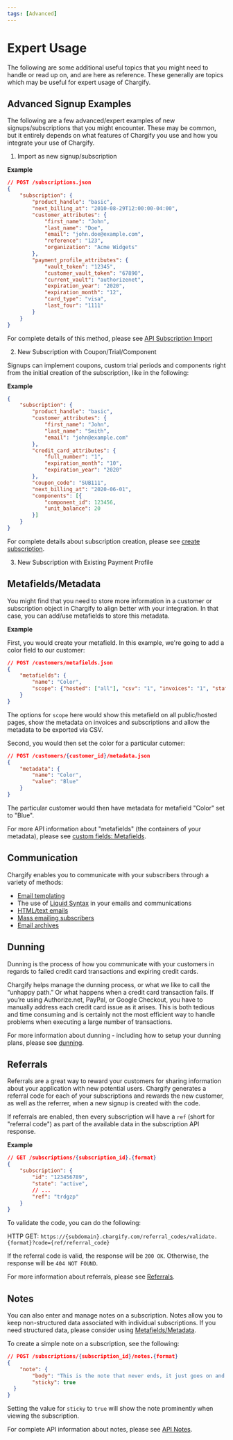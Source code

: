 ```yaml
---
tags: [Advanced]
---
```


# Expert Usage

The following are some additional useful topics that you might need to handle or read up on, and are here as reference. These generally are topics which may be useful for expert usage of Chargify.

## Advanced Signup Examples

The following are a few advanced/expert examples of new signups/subscriptions that you might encounter. These may be common, but it entirely depends on what features of Chargify you use and how you integrate your use of Chargify.

1. Import as new signup/subscription

**Example**

```json
// POST /subscriptions.json
{
    "subscription": {
        "product_handle": "basic",
        "next_billing_at": "2010-08-29T12:00:00-04:00",
        "customer_attributes": {
            "first_name": "John",
            "last_name": "Doe",
            "email": "john.doe@example.com",
            "reference": "123",
            "organization": "Acme Widgets"
        },
        "payment_profile_attributes": {
            "vault_token": "12345",
            "customer_vault_token": "67890",
            "current_vault": "authorizenet",
            "expiration_year": "2020",
            "expiration_month": "12",
            "card_type": "visa",
            "last_four": "1111"
        }
    }
}
```

For complete details of this method, please see [API Subscription Import](https://developers.chargify.com/docs/api-docs/b3A6MTQxMDgzODg-create-subscription#subscriptions-import)

2. New Subscription with Coupon/Trial/Component

Signups can implement coupons, custom trial periods and components right from the initial creation of the subscription, like in the following:

**Example**

```json
{
    "subscription": {
        "product_handle": "basic",
      	"customer_attributes": {
      	    "first_name": "John",
      		"last_name": "Smith",
      		"email": "john@example.com"
      	},
      	"credit_card_attributes": {
      		"full_number": "1",
      		"expiration_month": "10",
      		"expiration_year": "2020"
      	},
      	"coupon_code": "SUB111",
        "next_billing_at": "2020-06-01",
        "components": [{
    		"component_id": 123456,
    		"unit_balance": 20
    	}]
    }
}
```

For complete details about subscription creation, please see [create subscription](https://developers.chargify.com/docs/api-docs/b3A6MTQxMDgzODg-create-subscription).

3. New Subscription with Existing Payment Profile

## Metafields/Metadata

You might find that you need to store more information in a customer or subscription object in Chargify to align better with your integration. In that case, you can add/use metafields to store this metadata.

**Example**

First, you would create your metafield. In this example, we're going to add a color field to our customer:

```json
// POST /customers/metafields.json
{ 
    "metafields": {
        "name": "Color",
        "scope": {"hosted": ["all"], "csv": "1", "invoices": "1", "statements": "1"}
    }
}
```

The options for `scope` here would show this metafield on all public/hosted pages, show the metadata on invoices and subscriptions and allow the metadata to be exported via CSV.

Second, you would then set the color for a particular cutomer:

```json
// POST /customers/{customer_id}/metadata.json
{ 
    "metadata": {
        "name": "Color",
        "value": "Blue"
    } 
}
```

The particular customer would then have metadata for metafield "Color" set to "Blue".

For more API information about "metafields" (the containers of your metadata), please see [custom fields: Metafields](https://developers.chargify.com/docs/api-docs/b3A6MTQxMDgyOTM-create-metafields).

## Communication

Chargify enables you to communicate with your subscribers through a variety of methods:

* [Email templating](https://help.chargify.com/communications/email-templates.html)
* The use of [Liquid Syntax](https://help.chargify.com/communications/liquid-examples.html) in your emails and communications
* [HTML/text emails](https://help.chargify.com/communications/html-emails.html)
* [Mass emailing subscribers](https://help.chargify.com/communications/mass-emailing-subscribers.html)
* [Email archives](https://help.chargify.com/communications/email-archives.html)

## Dunning

Dunning is the process of how you communicate with your customers in regards to failed credit card transactions and expiring credit cards.

Chargify helps manage the dunning process, or what we like to call the “unhappy path.” Or what happens when a credit card transaction fails. If you’re using Authorize.net, PayPal, or Google Checkout, you have to manually address each credit card issue as it arises. This is both tedious and time consuming and is certainly not the most efficient way to handle problems when executing a large number of transactions.

For more information about dunning - including how to setup your dunning plans, please see [dunning](https://help.chargify.com/dunning/dunning-intro.html).

## Referrals

Referrals are a great way to reward your customers for sharing information about your application with new potential users. Chargify generates a referral code for each of your subscriptions and rewards the new customer, as well as the referrer, when a new signup is created with the code.

If referrals are enabled, then every subscription will have a `ref` (short for "referral code") as part of the available data in the subscription API response. 

**Example**

```json
// GET /subscriptions/{subscription_id}.{format}
{
    "subscription": {
        "id": "123456789",
        "state": "active",
        // ...
        "ref": "trdgzp"
    }
}
```

To validate the code, you can do the following:

HTTP GET: `https://{subdomain}.chargify.com/referral_codes/validate.{format}?code={ref/referral_code}`

If the referral code is valid, the response will be `200 OK`. Otherwise, the response will be `404 NOT FOUND`.

For more information about referrals, please see [Referrals](https://help.chargify.com/referrals/introduction.html).

## Notes

You can also enter and manage notes on a subscription. Notes allow you to keep non-structured data associated with individual subscriptions. If you need structured data, please consider using [Metafields/Metadata](https://developers.chargify.com/docs/api-docs/b3A6MTQxMDgyOTM-create-metafields).
  
To create a simple note on a subscription, see the following:

```json
// POST /subscriptions/{subscription_id}/notes.{format}
{
    "note": {
        "body": "This is the note that never ends, it just goes on and on ..",
        "sticky": true
  }
}
```

Setting the value for `sticky` to `true` will show the note prominently when viewing the subscription.

For complete API information about notes, please see [API Notes](https://developers.chargify.com/docs/api-docs/b3A6MTQxMDgyNzA-create-subscription-note).